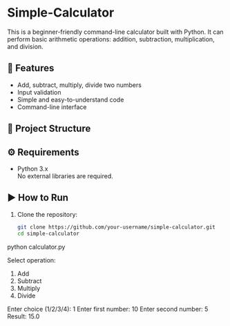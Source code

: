 # Simple-Calculator

This is a beginner-friendly command-line calculator built with Python. It can perform basic arithmetic operations: addition, subtraction, multiplication, and division.

## 📌 Features

- Add, subtract, multiply, divide two numbers
- Input validation
- Simple and easy-to-understand code
- Command-line interface

## 📂 Project Structure

## ⚙️ Requirements

- Python 3.x  
No external libraries are required.

## ▶️ How to Run

1. Clone the repository:
   ```bash
   git clone https://github.com/your-username/simple-calculator.git
   cd simple-calculator

python calculator.py

Select operation:
1. Add
2. Subtract
3. Multiply
4. Divide

Enter choice (1/2/3/4): 1
Enter first number: 10
Enter second number: 5
Result: 15.0




